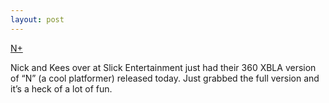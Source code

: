 ```yaml
---
layout: post
---
```


<a href="http://www.slickentertainment.com/?page_id=3">N+</a>

Nick and Kees over at Slick Entertainment just had their 360 XBLA version of
&#8220;N&#8221; (a cool platformer) released today. Just grabbed the full
version and it&#8217;s a heck of a lot of fun.
